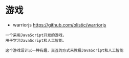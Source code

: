 # 游戏

- warriorjs https://github.com/olistic/warriorjs 

```
一个采用JavaScript开发的游戏，
用于学习JavaScript和人工智能。

这个游戏设计以一种有趣，交互的方式来教授JavaScript和人工智能
``` 